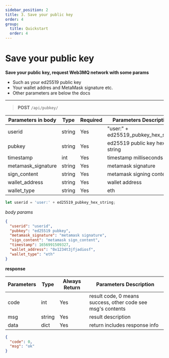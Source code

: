 ```yaml
---
sidebar_position: 2
title: 3. Save your public key
order: 4
group:
  title: Quickstart
  order: 4
---
```


# Save your public key

**Save your public key, request Web3MQ network with some params**

- Such as your ed25519 public key
- Your wallet addres and MetaMask signature etc.
- Other parameters are below the docs

---

> **POST** `/api/pubkey/`

| Parameters in body | Type   | Required | Parameters Description              |
| ------------------ | ------ | -------- | ----------------------------------- |
| userid             | string | Yes      | "user:" + ed25519_pubkey_hex_string |
| pubkey             | string | Yes      | ed25519 public key hex string       |
| timestamp          | int    | Yes      | timestamp milliseconds              |
| metamask_signature          | string | Yes      | metamask signature                  |
| sign_content       | string | Yes      | metamask signing content            |
| wallet_address     | string | Yes      | wallet address                      |
| wallet_type        | string | Yes      | eth                                 |

```ts
let userid = 'user:' + ed25519_pubkey_hex_string;
```

_body params_

```json
{
  "userid": "userid",
  "pubkey": "ed25519 pubkey",
  "metamask_signature": "metamask signature",
  "sign_content": "metamask sign_content",
  "timestamp": 1656991509327,
  "wallet_address": "0x1234t3jfjadiosf",
  "wallet_type": "eth"
}
```

**response**

| Parameters | Type   | Always Return | Parameters Description                                      |
| ---------- | ------ | ------------- | ----------------------------------------------------------- |
| code       | int    | Yes           | result code, 0 means success, other code see msg's contents |
| msg        | string | Yes           | result description                                          |
| data       | dict   | Yes           | return includes response info                               |

```json
{
  "code": 0,
  "msg": "ok"
}
```
